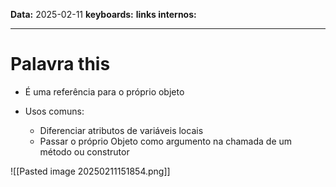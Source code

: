 
**Data:** 2025-02-11
**keyboards:** 
**links internos:** 
___

# Palavra this 

- É uma referência para o próprio objeto

- Usos comuns: 
	- Diferenciar atributos de variáveis locais
	- Passar o próprio Objeto como argumento na chamada de um método ou construtor



![[Pasted image 20250211151854.png]]

